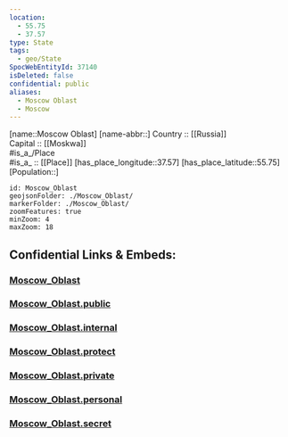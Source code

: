 ```yaml
---
location:
  - 55.75
  - 37.57
type: State
tags:
  - geo/State
SpocWebEntityId: 37140
isDeleted: false
confidential: public
aliases:
  - Moscow Oblast
  - Moscow 
---
```

[name::Moscow Oblast] 
[name-abbr::] 
Country :: [[Russia]]  
Capital :: [[Moskwa]]  
#is_a_/Place  
#is_a_ :: [[Place]] 
[has_place_longitude::37.57] 
[has_place_latitude::55.75] 
[Population::] 



```leaflet
id: Moscow_Oblast
geojsonFolder: ./Moscow_Oblast/
markerFolder: ./Moscow_Oblast/
zoomFeatures: true 
minZoom: 4 
maxZoom: 18
```


## Confidential Links & Embeds: 

### [Moscow_Oblast](/_Standards/Earth/Continent/Europe/Europe~East/Russia/Russia~Central/Moscow_Oblast.md) 

### [Moscow_Oblast.public](/_public/Earth/Continent/Europe/Europe~East/Russia/Russia~Central/Moscow_Oblast.public.md) 

### [Moscow_Oblast.internal](/_internal/Earth/Continent/Europe/Europe~East/Russia/Russia~Central/Moscow_Oblast.internal.md) 

### [Moscow_Oblast.protect](/_protect/Earth/Continent/Europe/Europe~East/Russia/Russia~Central/Moscow_Oblast.protect.md) 

### [Moscow_Oblast.private](/_private/Earth/Continent/Europe/Europe~East/Russia/Russia~Central/Moscow_Oblast.private.md) 

### [Moscow_Oblast.personal](/_personal/Earth/Continent/Europe/Europe~East/Russia/Russia~Central/Moscow_Oblast.personal.md) 

### [Moscow_Oblast.secret](/_secret/Earth/Continent/Europe/Europe~East/Russia/Russia~Central/Moscow_Oblast.secret.md)

